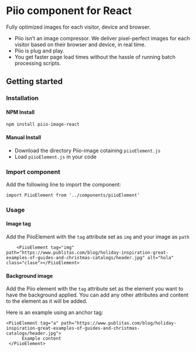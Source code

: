  # Piio component for React

 Fully optimized images for each visitor, device and browser.

 - Piio isn’t an image compressor. We deliver pixel-perfect images for each visitor based on their browser and device, in real time.
 - Piio is plug and play.
 - You get faster page load times without the hassle of running batch processing scripts.

 ## Getting started

 ### Installation

 #### NPM Install
 ```
 npm install piio-image-react
 ```
 #### Manual Install

 - Download the directory Piio-image cotaining `piioElement.js`
 - Load `piioElement.js` in your code

 ### Import component

 Add the following line to import the component:
 ```
 import PiioElement from '../components/piioElement'
 ```
 ### Usage

 #### Image tag

 Add the PiioElement with the `tag` attribute set as `img` and your image as `path`

 ```
     <PiioElement tag="img" path="https://www.publitas.com/blog/holiday-inspiration-great-examples-of-guides-and-christmas-catalogs/header.jpg" alt="hola" class="clase"></PiioElement>
 ```

 #### Background image

 Add the Piio element with the `tag` attribute set as the element you want to have the background applied. You can add any other attributes and content to the element as it will be added.

 Here is an example using an anchor tag:
 ```
 <PiioElement tag="a" path="https://www.publitas.com/blog/holiday-inspiration-great-examples-of-guides-and-christmas-catalogs/header.jpg">
       Example content
  </PiioElement>
 ```
